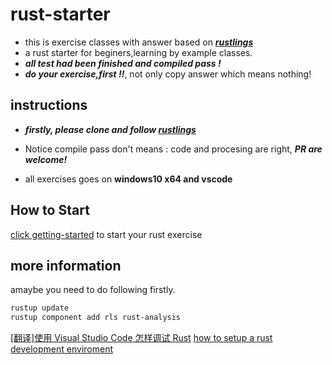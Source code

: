# rust-starter

- this is exercise classes with answer based on **_[rustlings](https://github.com/rust-lang/rustlings)_**
- a rust starter for beginers,learning by example classes.
- **_all test had been finished and compiled pass !_**
- **_do your exercise,first !!_**, not only copy answer which means nothing!

## instructions

- **_firstly, please clone and follow [rustlings](https://github.com/rust-lang/rustlings)_**

- Notice compile pass don't means : code and procesing are right, **_PR are welcome!_**

- all exercises goes on **windows10 x64 and vscode**

## How to Start

[click getting-started](https://github.com/rust-lang/rustlings#getting-started) to start your rust exercise

## more information

amaybe you need to do following firstly.

```bash
rustup update
rustup component add rls rust-analysis
```

[[翻译]使用 Visual Studio Code 怎样调试 Rust](https://www.cnblogs.com/AlienXu/p/how-to-debug-rust-with-visual-studio-code.html)
[how to setup a rust development enviroment](https://zhuanlan.zhihu.com/p/92172591)

